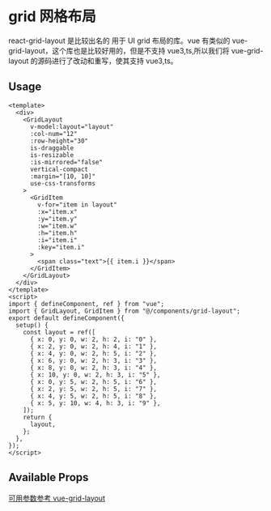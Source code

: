 # grid 网格布局

react-grid-layout 是比较出名的 用于 UI grid 布局的库。vue 有类似的 vue-grid-layout，这个库也是比较好用的，但是不支持 vue3,ts,所以我们将 vue-grid-layout 的源码进行了改动和重写，使其支持 vue3,ts。

## Usage

```vue
<template>
  <div>
    <GridLayout
      v-model:layout="layout"
      :col-num="12"
      :row-height="30"
      is-draggable
      is-resizable
      :is-mirrored="false"
      vertical-compact
      :margin="[10, 10]"
      use-css-transforms
    >
      <GridItem
        v-for="item in layout"
        :x="item.x"
        :y="item.y"
        :w="item.w"
        :h="item.h"
        :i="item.i"
        :key="item.i"
      >
        <span class="text">{{ item.i }}</span>
      </GridItem>
    </GridLayout>
  </div>
</template>
<script>
import { defineComponent, ref } from "vue";
import { GridLayout, GridItem } from "@/components/grid-layout";
export default defineComponent({
  setup() {
    const layout = ref([
      { x: 0, y: 0, w: 2, h: 2, i: "0" },
      { x: 2, y: 0, w: 2, h: 4, i: "1" },
      { x: 4, y: 0, w: 2, h: 5, i: "2" },
      { x: 6, y: 0, w: 2, h: 3, i: "3" },
      { x: 8, y: 0, w: 2, h: 3, i: "4" },
      { x: 10, y: 0, w: 2, h: 3, i: "5" },
      { x: 0, y: 5, w: 2, h: 5, i: "6" },
      { x: 2, y: 5, w: 2, h: 5, i: "7" },
      { x: 4, y: 5, w: 2, h: 5, i: "8" },
      { x: 5, y: 10, w: 4, h: 3, i: "9" },
    ]);
    return {
      layout,
    };
  },
});
</script>
```

## Available Props

[可用参数参考 vue-grid-layout](https://jbaysolutions.github.io/vue-grid-layout/guide/properties.html)
